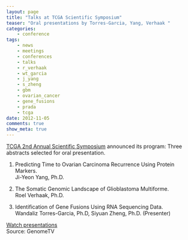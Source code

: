 ```yaml
---
layout: page
title: "Talks at TCGA Scientific Symposium"
teaser: "Oral presentations by Torres-Garcia, Yang, Verhaak "
categories:
    - conference
tags:
    - news
    - meetings
    - conferences
    - talks
    - r_verhaak
    - wt_garcia
    - j_yang
    - s_zheng
    - gbm
    - ovarian_cancer
    - gene_fusions
    - prada
    - tcga
date: 2012-11-05
comments: true
show_meta: true
---
```

[TCGA 2nd Annual Scientific Symposium](http://www.capconcorp.com/meeting/2012/TCGASymposium/agenda.asp) announced its program: Three abstracts selected for oral presentation.  

1. Predicting Time to Ovarian Carcinoma Recurrence Using Protein Markers.  
Ji-Yeon Yang, Ph.D.  

2. The Somatic Genomic Landscape of Glioblastoma Multiforme.  
Roel Verhaak, Ph.D.  

3. Identification of Gene Fusions Using RNA Sequencing Data.  
Wandaliz Torres-Garcia, Ph.D, Siyuan Zheng, Ph.D. (Presenter)  

<i class="fa fa-youtube fa-3x"></i> [Watch presentations](https://www.youtube.com/playlist?list=PL1ay9ko4A8snSsV9ebCo05-UYUMVITbxI)  
Source: GenomeTV 





